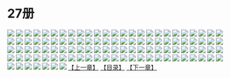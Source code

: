 # 27册
![](https://mao.mhtupian.com/uploads/img/7563/111256/1.jpg)
![](https://mao.mhtupian.com/uploads/img/7563/111256/2.jpg)
![](https://mao.mhtupian.com/uploads/img/7563/111256/3.jpg)
![](https://mao.mhtupian.com/uploads/img/7563/111256/4.jpg)
![](https://mao.mhtupian.com/uploads/img/7563/111256/5.jpg)
![](https://mao.mhtupian.com/uploads/img/7563/111256/6.jpg)
![](https://mao.mhtupian.com/uploads/img/7563/111256/7.jpg)
![](https://mao.mhtupian.com/uploads/img/7563/111256/8.jpg)
![](https://mao.mhtupian.com/uploads/img/7563/111256/9.jpg)
![](https://mao.mhtupian.com/uploads/img/7563/111256/10.jpg)
![](https://mao.mhtupian.com/uploads/img/7563/111256/11.jpg)
![](https://mao.mhtupian.com/uploads/img/7563/111256/12.jpg)
![](https://mao.mhtupian.com/uploads/img/7563/111256/13.jpg)
![](https://mao.mhtupian.com/uploads/img/7563/111256/14.jpg)
![](https://mao.mhtupian.com/uploads/img/7563/111256/15.jpg)
![](https://mao.mhtupian.com/uploads/img/7563/111256/16.jpg)
![](https://mao.mhtupian.com/uploads/img/7563/111256/17.jpg)
![](https://mao.mhtupian.com/uploads/img/7563/111256/18.jpg)
![](https://mao.mhtupian.com/uploads/img/7563/111256/19.jpg)
![](https://mao.mhtupian.com/uploads/img/7563/111256/20.jpg)
![](https://mao.mhtupian.com/uploads/img/7563/111256/21.jpg)
![](https://mao.mhtupian.com/uploads/img/7563/111256/22.jpg)
![](https://mao.mhtupian.com/uploads/img/7563/111256/23.jpg)
![](https://mao.mhtupian.com/uploads/img/7563/111256/24.jpg)
![](https://mao.mhtupian.com/uploads/img/7563/111256/25.jpg)
![](https://mao.mhtupian.com/uploads/img/7563/111256/26.jpg)
![](https://mao.mhtupian.com/uploads/img/7563/111256/27.jpg)
![](https://mao.mhtupian.com/uploads/img/7563/111256/28.jpg)
![](https://mao.mhtupian.com/uploads/img/7563/111256/29.jpg)
![](https://mao.mhtupian.com/uploads/img/7563/111256/30.jpg)
![](https://mao.mhtupian.com/uploads/img/7563/111256/31.jpg)
![](https://mao.mhtupian.com/uploads/img/7563/111256/32.jpg)
![](https://mao.mhtupian.com/uploads/img/7563/111256/33.jpg)
![](https://mao.mhtupian.com/uploads/img/7563/111256/34.jpg)
![](https://mao.mhtupian.com/uploads/img/7563/111256/35.jpg)
![](https://mao.mhtupian.com/uploads/img/7563/111256/36.jpg)
![](https://mao.mhtupian.com/uploads/img/7563/111256/37.jpg)
![](https://mao.mhtupian.com/uploads/img/7563/111256/38.jpg)
![](https://mao.mhtupian.com/uploads/img/7563/111256/39.jpg)
![](https://mao.mhtupian.com/uploads/img/7563/111256/40.jpg)
![](https://mao.mhtupian.com/uploads/img/7563/111256/41.jpg)
![](https://mao.mhtupian.com/uploads/img/7563/111256/42.jpg)
![](https://mao.mhtupian.com/uploads/img/7563/111256/43.jpg)
![](https://mao.mhtupian.com/uploads/img/7563/111256/44.jpg)
![](https://mao.mhtupian.com/uploads/img/7563/111256/45.jpg)
![](https://mao.mhtupian.com/uploads/img/7563/111256/46.jpg)
![](https://mao.mhtupian.com/uploads/img/7563/111256/47.jpg)
![](https://mao.mhtupian.com/uploads/img/7563/111256/48.jpg)
![](https://mao.mhtupian.com/uploads/img/7563/111256/49.jpg)
![](https://mao.mhtupian.com/uploads/img/7563/111256/50.jpg)
![](https://mao.mhtupian.com/uploads/img/7563/111256/51.jpg)
![](https://mao.mhtupian.com/uploads/img/7563/111256/52.jpg)
![](https://mao.mhtupian.com/uploads/img/7563/111256/53.jpg)
![](https://mao.mhtupian.com/uploads/img/7563/111256/54.jpg)
![](https://mao.mhtupian.com/uploads/img/7563/111256/55.jpg)
![](https://mao.mhtupian.com/uploads/img/7563/111256/56.jpg)
![](https://mao.mhtupian.com/uploads/img/7563/111256/57.jpg)
![](https://mao.mhtupian.com/uploads/img/7563/111256/58.jpg)
![](https://mao.mhtupian.com/uploads/img/7563/111256/59.jpg)
![](https://mao.mhtupian.com/uploads/img/7563/111256/60.jpg)
![](https://mao.mhtupian.com/uploads/img/7563/111256/61.jpg)
![](https://mao.mhtupian.com/uploads/img/7563/111256/62.jpg)
![](https://mao.mhtupian.com/uploads/img/7563/111256/63.jpg)
![](https://mao.mhtupian.com/uploads/img/7563/111256/64.jpg)
![](https://mao.mhtupian.com/uploads/img/7563/111256/65.jpg)
![](https://mao.mhtupian.com/uploads/img/7563/111256/66.jpg)
![](https://mao.mhtupian.com/uploads/img/7563/111256/67.jpg)
![](https://mao.mhtupian.com/uploads/img/7563/111256/68.jpg)
![](https://mao.mhtupian.com/uploads/img/7563/111256/69.jpg)
![](https://mao.mhtupian.com/uploads/img/7563/111256/70.jpg)
![](https://mao.mhtupian.com/uploads/img/7563/111256/71.jpg)
![](https://mao.mhtupian.com/uploads/img/7563/111256/72.jpg)
![](https://mao.mhtupian.com/uploads/img/7563/111256/73.jpg)
![](https://mao.mhtupian.com/uploads/img/7563/111256/74.jpg)
![](https://mao.mhtupian.com/uploads/img/7563/111256/75.jpg)
![](https://mao.mhtupian.com/uploads/img/7563/111256/76.jpg)
![](https://mao.mhtupian.com/uploads/img/7563/111256/77.jpg)
![](https://mao.mhtupian.com/uploads/img/7563/111256/78.jpg)
![](https://mao.mhtupian.com/uploads/img/7563/111256/79.jpg)
![](https://mao.mhtupian.com/uploads/img/7563/111256/80.jpg)
![](https://mao.mhtupian.com/uploads/img/7563/111256/81.jpg)
![](https://mao.mhtupian.com/uploads/img/7563/111256/82.jpg)
![](https://mao.mhtupian.com/uploads/img/7563/111256/83.jpg)
![](https://mao.mhtupian.com/uploads/img/7563/111256/84.jpg)
![](https://mao.mhtupian.com/uploads/img/7563/111256/85.jpg)
![](https://mao.mhtupian.com/uploads/img/7563/111256/86.jpg)
![](https://mao.mhtupian.com/uploads/img/7563/111256/87.jpg)
![](https://mao.mhtupian.com/uploads/img/7563/111256/88.jpg)
![](https://mao.mhtupian.com/uploads/img/7563/111256/89.jpg)
![](https://mao.mhtupian.com/uploads/img/7563/111256/90.jpg)
![](https://mao.mhtupian.com/uploads/img/7563/111256/91.jpg)
![](https://mao.mhtupian.com/uploads/img/7563/111256/92.jpg)
![](https://mao.mhtupian.com/uploads/img/7563/111256/93.jpg)
![](https://mao.mhtupian.com/uploads/img/7563/111256/94.jpg)
![](https://mao.mhtupian.com/uploads/img/7563/111256/95.jpg)
![](https://mao.mhtupian.com/uploads/img/7563/111256/96.jpg)
![](https://mao.mhtupian.com/uploads/img/7563/111256/97.jpg)
![](https://mao.mhtupian.com/uploads/img/7563/111256/98.jpg)
![](https://mao.mhtupian.com/uploads/img/7563/111256/99.jpg)
![](https://mao.mhtupian.com/uploads/img/7563/111256/100.jpg)
![](https://mao.mhtupian.com/uploads/img/7563/111256/101.jpg)
![](https://mao.mhtupian.com/uploads/img/7563/111256/102.jpg)
![](https://mao.mhtupian.com/uploads/img/7563/111256/103.jpg)
![](https://mao.mhtupian.com/uploads/img/7563/111256/104.jpg)
![](https://mao.mhtupian.com/uploads/img/7563/111256/105.jpg)
![](https://mao.mhtupian.com/uploads/img/7563/111256/106.jpg)
![](https://mao.mhtupian.com/uploads/img/7563/111256/107.jpg)
[【上一章】](./154.md)
[【目录】](./README.md)
[【下一章】](./156.md)
